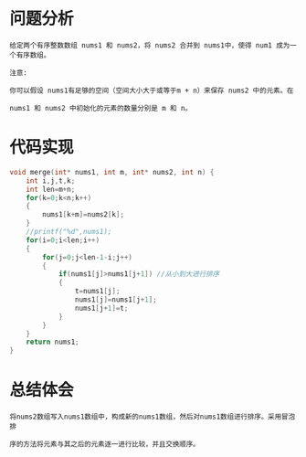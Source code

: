 # 问题分析 #
    给定两个有序整数数组 nums1 和 nums2，将 nums2 合并到 nums1中，使得 num1 成为一个有序数组。
    
    注意:
    
    你可以假设 nums1有足够的空间（空间大小大于或等于m + n）来保存 nums2 中的元素。在 

    nums1 和 nums2 中初始化的元素的数量分别是 m 和 n。  
# 代码实现 #
```C
void merge(int* nums1, int m, int* nums2, int n) {
    int i,j,t,k;
    int len=m+n;
    for(k=0;k<n;k++)
    {
        nums1[k+m]=nums2[k];
    }
    //printf("%d",nums1);
    for(i=0;i<len;i++)
    {
        for(j=0;j<len-1-i;j++)
        {
            if(nums1[j]>nums1[j+1]) //从小到大进行排序
            {
                t=nums1[j];
                nums1[j]=nums1[j+1];
                nums1[j+1]=t;
            }
        }
    }
    return nums1;
}
```
# 总结体会 #
    将nums2数组写入nums1数组中，构成新的nums1数组，然后对nums1数组进行排序。采用冒泡排

    序的方法将元素与其之后的元素逐一进行比较，并且交换顺序。